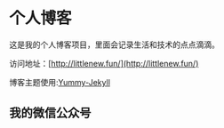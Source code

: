 # 个人博客

这是我的个人博客项目，里面会记录生活和技术的点点滴滴。


访问地址：[http://littlenew.fun/](http://littlenew.fun/)


博客主题使用:[Yummy-Jekyll](https://github.com/DONGChuan/Yummy-Jekyll)


## 我的微信公众号
